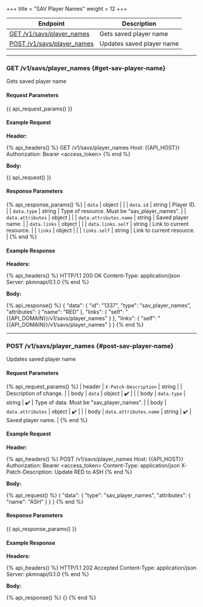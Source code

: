 +++
title = "SAV Player Names"
weight = 12
+++

| Endpoint                                            | Description               |
|-----------------------------------------------------|---------------------------|
| [GET /v1/savs/player_names](#get-sav-player-name)   | Gets saved player name    |
| [POST /v1/savs/player_names](#post-sav-player-name) | Updates saved player name |

---

### GET /v1/savs/player_names {#get-sav-player-name}

Gets saved player name

#### Request Parameters

{{ api_request_params() }}

#### Example Request

**Header:**

{% api_headers() %}
GET /v1/savs/player_names
Host: {{API_HOST}}
Authorization: Bearer <access_token>
{% end %}

**Body:**

{{ api_request() }}

#### Response Parameters

{% api_response_params() %}
| `data`                 | object |                                               |
| `data.id`              | string | Player ID.                                    |
| `data.type`            | string | Type of resource. Must be "sav_player_names". |
| `data.attributes`      | object |                                               |
| `data.attributes.name` | string | Saved player name.                            |
| `data.links`           | object |                                               |
| `data.links.self`      | string | Link to current resource.                     |
| `links`                | object |                                               |
| `links.self`           | string | Link to current resource.                     |
{% end %}

#### Example Response

**Headers:**

{% api_headers() %}
HTTP/1.1 200 OK
Content-Type: application/json
Server: pkmnapi/0.1.0
{% end %}

**Body:**

{% api_response() %}
{
    "data": {
        "id": "1337",
        "type": "sav_player_names",
        "attributes": {
            "name": "RED"
        },
        "links": {
            "self": "{{API_DOMAIN}}/v1/savs/player_names"
        }
    },
    "links": {
        "self": "{{API_DOMAIN}}/v1/savs/player_names"
    }
}
{% end %}

---

### POST /v1/savs/player_names {#post-sav-player-name}

Updates saved player name

#### Request Parameters

{% api_request_params() %}
| header | `X-Patch-Description`  | string |   | Description of change.                    |
| body   | `data`                 | object | ✔️ |                                           |
| body   | `data.type`            | string | ✔️ | Type of data. Must be "sav_player_names". |
| body   | `data.attributes`      | object | ✔️ |                                           |
| body   | `data.attributes.name` | string | ✔️ | Saved player name.                        |
{% end %}

#### Example Request

**Header:**

{% api_headers() %}
POST /v1/savs/player_names
Host: {{API_HOST}}
Authorization: Bearer <access_token>
Content-Type: application/json
X-Patch-Description: Update RED to ASH
{% end %}

**Body:**

{% api_request() %}
{
    "data": {
        "type": "sav_player_names",
        "attributes": {
            "name": "ASH"
        }
    }
}
{% end %}

#### Response Parameters

{{ api_response_params() }}

#### Example Response

**Headers:**

{% api_headers() %}
HTTP/1.1 202 Accepted
Content-Type: application/json
Server: pkmnapi/0.1.0
{% end %}

**Body:**

{% api_response() %}
{}
{% end %}
